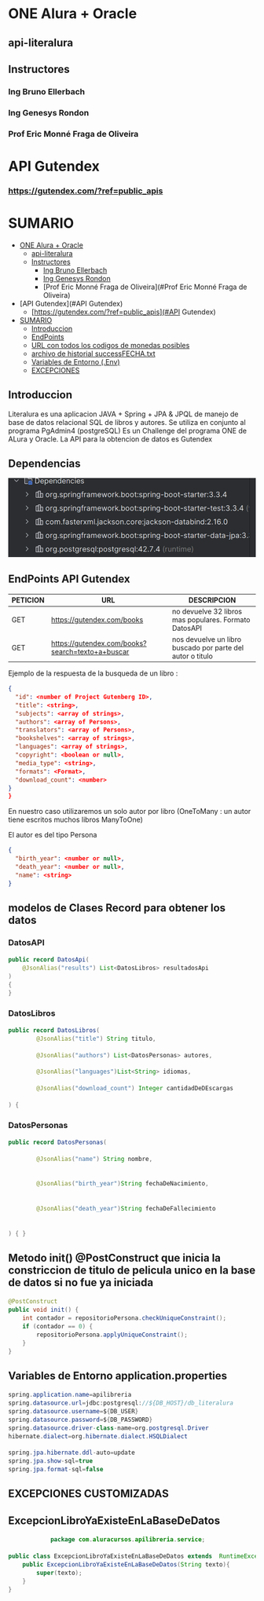 

# ONE Alura + Oracle

## api-literalura
## Instructores
### Ing Bruno Ellerbach
### Ing Genesys Rondon
### Prof Eric Monné Fraga de Oliveira

# API Gutendex
### https://gutendex.com/?ref=public_apis



# SUMARIO


- [ONE Alura + Oracle](#one-alura--oracle)
    - [api-literalura](#api-conversordemonedas)
    - [Instructores](#instructores)
        - [Ing Bruno Ellerbach](#ing-bruno-ellerbach)
        - [Ing Genesys Rondon](#ing-genesys-rondon)
        - [Prof Eric Monné Fraga de Oliveira](#Prof Eric Monné Fraga de Oliveira)
- [API Gutendex](#API Gutendex)
    - [https://gutendex.com/?ref=public_apis](#API Gutendex)
- [SUMARIO](#sumario)
    - [Introduccion](#introduccion)
    - [EndPoints](#endpoints)
    - [URL con todos los codigos de monedas posibles](#url-con-todos-los-codigos-de-monedas-posibles)
    - [archivo de historial successFECHA.txt](#archivo-de-historial-successfechatxt)
    - [Variables de Entorno (.Env)](#variables-de-entorno-env)
    - [EXCEPCIONES](#excepciones)


## Introduccion

Literalura es una aplicacion JAVA + Spring + JPA & JPQL de manejo de base de datos relacional SQL de libros y autores.
Se utiliza en conjunto al programa PgAdmin4 (postgreSQL)
Es un Challenge del programa ONE de ALura y Oracle.
La API para la obtencion de datos es Gutendex

## Dependencias

![dependencias](/imagenes/img.png)


## EndPoints API Gutendex

|PETICION | URL                                                                                                   | DESCRIPCION                                                                                                                                |
--- |-------------------------------------------------------------------------------------------------------|--------------------------------------------------------------------------------------------------------------------------------------------|
|GET| https://gutendex.com/books                                                                            | no devuelve 32 libros mas populares. Formato DatosAPI                                                                                      |
|GET| https://gutendex.com/books?search=texto+a+buscar                                       | nos devuelve un libro buscado por parte del autor o titulo                                                                                 |


Ejemplo de la respuesta de la busqueda de un libro  :

```json
{
  "id": <number of Project Gutenberg ID>,
  "title": <string>,
  "subjects": <array of strings>,
  "authors": <array of Persons>,
  "translators": <array of Persons>,
  "bookshelves": <array of strings>,
  "languages": <array of strings>,
  "copyright": <boolean or null>,
  "media_type": <string>,
  "formats": <Format>,
  "download_count": <number>
}
}
```
En nuestro caso utilizaremos un solo autor por libro (OneToMany : un autor tiene escritos muchos libros ManyToOne)

El autor es del tipo Persona

``` json
{
  "birth_year": <number or null>,
  "death_year": <number or null>,
  "name": <string>
}
```    

## modelos de Clases Record para obtener los datos
### DatosAPI 

``` java
public record DatosApi(
    @JsonAlias("results") List<DatosLibros> resultadosApi
)
{
}
```
### DatosLibros 
``` java
public record DatosLibros(
        @JsonAlias("title") String titulo,

        @JsonAlias("authors") List<DatosPersonas> autores,

        @JsonAlias("languages")List<String> idiomas,

        @JsonAlias("download_count") Integer cantidadDeDEscargas

) {
```
### DatosPersonas
``` java
public record DatosPersonas(

        @JsonAlias("name") String nombre,


        @JsonAlias("birth_year")String fechaDeNacimiento,


        @JsonAlias("death_year")String fechaDeFallecimiento


) { }
```
## Metodo init() @PostConstruct que inicia la constriccion de titulo de pelicula unico en la base de datos si no fue ya iniciada
```java
@PostConstruct
public void init() {
    int contador = repositorioPersona.checkUniqueConstraint();
    if (contador == 0) {
        repositorioPersona.applyUniqueConstraint();
    }
}
```

## Variables de Entorno application.properties

```java
spring.application.name=apilibreria
spring.datasource.url=jdbc:postgresql://${DB_HOST}/db_literalura
spring.datasource.username=${DB_USER}
spring.datasource.password=${DB_PASSWORD}
spring.datasource.driver-class-name=org.postgresql.Driver
hibernate.dialect=org.hibernate.dialect.HSQLDialect

spring.jpa.hibernate.ddl-auto=update
spring.jpa.show-sql=true
spring.jpa.format-sql=false 
```

## EXCEPCIONES CUSTOMIZADAS

## ExcepcionLibroYaExisteEnLaBaseDeDatos
```java
            package com.aluracursos.apilibreria.service;

public class ExcepcionLibroYaExisteEnLaBaseDeDatos extends  RuntimeException {
    public ExcepcionLibroYaExisteEnLaBaseDeDatos(String texto){
        super(texto);
    }
}
```            